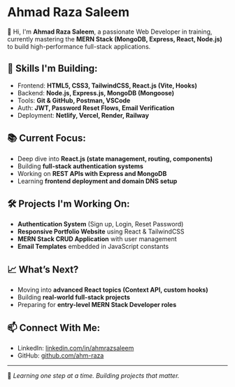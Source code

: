 # Ahmad Raza Saleem

👋 Hi, I'm **Ahmad Raza Saleem**, a passionate Web Developer in training, currently mastering the **MERN Stack (MongoDB, Express, React, Node.js)** to build high-performance full-stack applications.

## 🚀 Skills I'm Building:
- Frontend: **HTML5, CSS3, TailwindCSS, React.js (Vite, Hooks)**
- Backend: **Node.js, Express.js, MongoDB (Mongoose)**
- Tools: **Git & GitHub, Postman, VSCode**
- Auth: **JWT, Password Reset Flows, Email Verification**
- Deployment: **Netlify, Vercel, Render, Railway**

## 📚 Current Focus:
- Deep dive into **React.js (state management, routing, components)**
- Building **full-stack authentication systems**
- Working on **REST APIs with Express and MongoDB**
- Learning **frontend deployment and domain DNS setup**

## 🛠️ Projects I'm Working On:
- **Authentication System** (Sign up, Login, Reset Password)
- **Responsive Portfolio Website** using React & TailwindCSS
- **MERN Stack CRUD Application** with user management
- **Email Templates** embedded in JavaScript constants

## 📈 What’s Next?
- Moving into **advanced React topics (Context API, custom hooks)**
- Building **real-world full-stack projects**
- Preparing for **entry-level MERN Stack Developer roles**

## 📫 Connect With Me:
- LinkedIn: [linkedin.com/in/ahmrazsaleem](https://linkedin.com/in/ahmrazsaleem)
- GitHub: [github.com/ahm-raza](https://github.com/ahm-raza)

---
🌱 *Learning one step at a time. Building projects that matter.*
